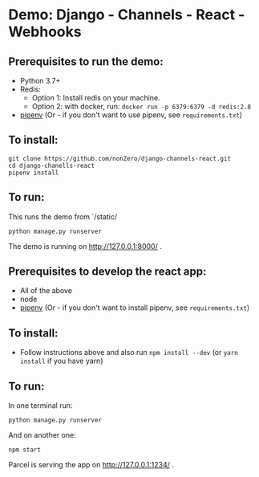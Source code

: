 # Demo: Django - Channels - React - Webhooks

## Prerequisites to run the demo:    
* Python 3.7+
* Redis:
    * Option 1: Install redis on your machine.
    * Option 2: with docker, run: `docker run -p 6379:6379 -d redis:2.8`
* [pipenv](https://pipenv.kennethreitz.org/en/latest/) (Or - if you don't want to use pipenv, see `requirements.txt`)

## To install:

    git clone https://github.com/nonZero/django-channels-react.git
    cd django-chanells-react
    pipenv install

## To run:
This runs the demo from `/static/
   
    python manage.py runserver
    
The demo is running on <http://127.0.0.1:8000/> .



## Prerequisites to develop the react app:    
* All of the above
* node
* [pipenv](https://pipenv.kennethreitz.org/en/latest/) (Or - if you don't want to install pipenv, see `requirements.txt`)

## To install:

* Follow instructions above and also run `npm install --dev` (or `yarn install` if you have yarn)  

## To run:
    
In one terminal run:
    
    python manage.py runserver
    
And on another one:

    npm start

Parcel is serving the app on <http://127.0.0.1:1234/> .    
    

